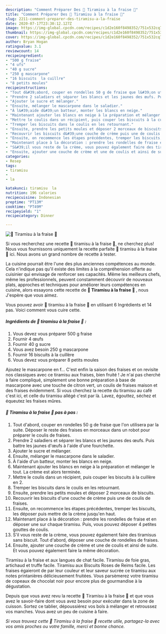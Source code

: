 ```yaml
---
description: "Comment Préparer Des 🍓 Tiramisu à la fraise 🍓"
title: "Comment Préparer Des 🍓 Tiramisu à la fraise 🍓"
slug: 2211-comment-preparer-des-tiramisu-a-la-fraise
date: 2020-07-17T23:30:12.127Z
image: https://img-global.cpcdn.com/recipes/c1d2e160f8498352/751x532cq70/🍓-tiramisu-a-la-fraise-🍓-photo-principale-de-la-recette.jpg
thumbnail: https://img-global.cpcdn.com/recipes/c1d2e160f8498352/751x532cq70/🍓-tiramisu-a-la-fraise-🍓-photo-principale-de-la-recette.jpg
cover: https://img-global.cpcdn.com/recipes/c1d2e160f8498352/751x532cq70/🍓-tiramisu-a-la-fraise-🍓-photo-principale-de-la-recette.jpg
author: Bryan Hogan
ratingvalue: 3.1
reviewcount: 14
recipeingredient:
- "500 g fraise"
- "4 ufs"
- "40 g sucre"
- "250 g mascarpone"
- "16 biscuits  la cuillre"
- "8 petits moules"
recipeinstructions:
- "Tout d&#39;abord, couper en rondelles 50 g de fraise que l&#39;on utilisera par la suite. Déposer le reste des fraises en morceaux dans un robot pour préparer le coulis de fraises."
- "Prendre 2 saladiers et séparer les blancs et les jaunes des œufs. Puis battre les jaunes d&#39;œufs à l&#39;aide d&#39;une fourchette."
- "Ajouter le sucre et mélanger."
- "Ensuite, mélanger le mascarpone dans le saladier."
- "À l&#39;aide d&#39;un batteur, monter les blancs en neige."
- "Maintenant ajouter les blancs en neige à la préparation et mélanger le tout. La crème est alors terminée."
- "Mettre le coulis dans un récipient, puis couper les biscuits à la cuillère en 2."
- "Tremper les biscuits dans le coulis en les retournant."
- "Ensuite, prendre les petits moules et déposer 2 morceaux de biscuits."
- "Recouvrir les biscuits d&#39;une couche de crème puis une de coulis de fraises."
- "Ensuite, on recommence les étapes précédentes, tremper les biscuits, les déposer puis mettre de la crème jusqu&#39;en haut."
- "Maintenant place à la décoration : prendre les rondelles de fraise et en déposer une sur chaque tiramisu. Puis, vous pouvez déposer 4 petites gouttes de coulis."
- "S&#39;il vous reste de la crème, vous pouvez également faire des tiramisus sans biscuit. Tout d&#39;abord, déposer une couche de rondelles de fraises."
- "Ensuite, ajouter une couche de crème et une de coulis et ainsi de suite. Et vous pouvez également faire la même décoration."
categories:
- Resep
tags:
- tiramisu
- 
- la

katakunci: tiramisu  la 
nutrition: 196 calories
recipecuisine: Indonesian
preptime: "PT13M"
cooktime: "PT49M"
recipeyield: "1"
recipecategory: Dinner

---
```



![🍓 Tiramisu à la fraise 🍓](https://img-global.cpcdn.com/recipes/c1d2e160f8498352/751x532cq70/🍓-tiramisu-a-la-fraise-🍓-photo-principale-de-la-recette.jpg)

Si vous recherchez une recette 🍓 tiramisu à la fraise 🍓, ne cherchez plus! Nous vous fournissons uniquement la recette parfaite 🍓 tiramisu à la fraise 🍓 ici. Nous avons un grand nombre de recette à tester.

La cuisine pourrait être l'une des plus anciennes compétences au monde. Cela n'indique pas qu'il existe des limites à la compréhension offerte au cuisinier qui envisage de renforcer ses capacités. Même les meilleurs chefs, même les professionnels, peuvent constamment découvrir de nouveaux plats, approches et techniques pour améliorer leurs compétences en cuisine, alors essayons cette recette de <strong> 🍓 Tiramisu à la fraise 🍓 </strong>, nous J'espère que vous aimez.

<!--inarticleads1-->

Vous pouvez avoir 🍓 tiramisu à la fraise 🍓 en utilisant 6 Ingrédients et 14 pas. Voici comment vous cuire cette.

##### Ingrédients de 🍓 tiramisu à la fraise 🍓 :

1. Vous devez vous préparer 500 g fraise
1. Fournir 4 œufs
1. Fournir 40 g sucre
1. Vous avez besoin 250 g mascarpone
1. Fournir 16 biscuits à la cuillère
1. Vous devez vous préparer 8 petits moules


Ajoutez le mascarpone en f… C&#39;est enfin la saison des fraises et on revisite nos classiques avec ce tiramisu aux fraises, bien fruité ! Je n&#39;ai pas cherché à faire compliqué, simplement une bonne préparation à base de mascarpone avec une touche de citron vert, un coulis de fraises maison et des fraises évidemment. Si vous cherchez la recette du tiramisu au café c&#39;est ici, et celle du tiramisu allégé c&#39;est par là. Lavez, égouttez, séchez et équeutez les fraises mûres. 

<!--inarticleads2-->

##### 🍓 Tiramisu à la fraise 🍓 pas à pas :

1. Tout d&#39;abord, couper en rondelles 50 g de fraise que l&#39;on utilisera par la suite. Déposer le reste des fraises en morceaux dans un robot pour préparer le coulis de fraises.
1. Prendre 2 saladiers et séparer les blancs et les jaunes des œufs. Puis battre les jaunes d&#39;œufs à l&#39;aide d&#39;une fourchette.
1. Ajouter le sucre et mélanger.
1. Ensuite, mélanger le mascarpone dans le saladier.
1. À l&#39;aide d&#39;un batteur, monter les blancs en neige.
1. Maintenant ajouter les blancs en neige à la préparation et mélanger le tout. La crème est alors terminée.
1. Mettre le coulis dans un récipient, puis couper les biscuits à la cuillère en 2.
1. Tremper les biscuits dans le coulis en les retournant.
1. Ensuite, prendre les petits moules et déposer 2 morceaux de biscuits.
1. Recouvrir les biscuits d&#39;une couche de crème puis une de coulis de fraises.
1. Ensuite, on recommence les étapes précédentes, tremper les biscuits, les déposer puis mettre de la crème jusqu&#39;en haut.
1. Maintenant place à la décoration : prendre les rondelles de fraise et en déposer une sur chaque tiramisu. Puis, vous pouvez déposer 4 petites gouttes de coulis.
1. S&#39;il vous reste de la crème, vous pouvez également faire des tiramisus sans biscuit. Tout d&#39;abord, déposer une couche de rondelles de fraises.
1. Ensuite, ajouter une couche de crème et une de coulis et ainsi de suite. Et vous pouvez également faire la même décoration.


Tiramisu à la fraise et aux langues de chat facile. Tiramisu de foie gras, artichaud et truffe facile. Tiramisu aux Biscuits Roses de Reims facile. Les fraises égaieront de par leur couleur et leur saveur sucrée ce tiramisu aux notes printanières délicieusement fruitées. Vous parsèmerez votre tiramisu de copeaux de chocolat noir pour encore plus de gourmandise à la dégustation. 

<!--inarticleads1-->

<p>
Depuis que vous avez revu la recette 🍓 Tiramisu à la fraise 🍓 et que vous avez le savoir-faire dont vous avez besoin pour exécuter dans la zone de cuisson. Sortez ce tablier, dépoussiérez vos bols à mélanger et retroussez vos manches. Vous avez un peu de cuisine à faire.
</p>

<p>
<i>Si vous trouvez cette 🍓 Tiramisu à la fraise 🍓 recette utile, partagez-la avec vos amis proches ou votre famille, merci et bonne chance.</i>
</p>
